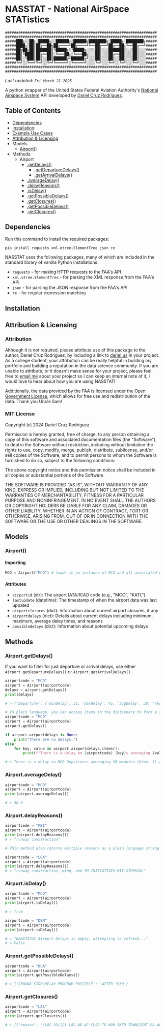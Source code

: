 # NASSTAT - National AirSpace STATistics
```
#####################################################################
#####################################################################
#####███╗░░██╗░█████╗░░██████╗░██████╗████████╗░█████╗░████████╗#####
#####████╗░██║██╔══██╗██╔════╝██╔════╝╚══██╔══╝██╔══██╗╚══██╔══╝#####
#####██╔██╗██║███████║╚█████╗░╚█████╗░░░░██║░░░███████║░░░██║░░░#####
#####██║╚████║██╔══██║░╚═══██╗░╚═══██╗░░░██║░░░██╔══██║░░░██║░░░#####
#####██║░╚███║██║░░██║██████╔╝██████╔╝░░░██║░░░██║░░██║░░░██║░░░#####
#####╚═╝░░╚══╝╚═╝░░╚═╝╚═════╝░╚═════╝░░░░╚═╝░░░╚═╝░░╚═╝░░░╚═╝░░░#####
#####################################################################
#####################################################################
```
*Last updated: `Fri March 21 2025`*

A python wrapper of the United States Federal Aviation Authority's [National Airspace System](https://nasstatus.faa.gov/) API developed by [Dariel Cruz Rodriguez](dariel.us).

## Table of Contents
- [Dependencies](##Dependencies)
- [Installation](##Installation)
- [Example Use Cases]()
- [Attribution & Licensing]()
- Models
  - [Airport()](###Airport)
- Methods
  - Airport
    - [.getDelays()](###getDelays)
      - [.getDepartureDelays()](###getDelays)
      - [.getArrivalDelays()](###getDelays)
    - [.averageDelay()](###averageDelay)
    - [.delayReasons()](###delayReasons)
    - [.isDelay()](###isDelay)
    - [.getPossibleDelays()](###getPossibleDelays)
    - [.getClosures()](###getClosures)
    - [.getPossibleDelays()](###getPossibleDelays)
    - [.getClosures()](###getClosures)
## Dependencies
Run this command to install the required packages:
```bash
pip install requests xml.etree.ElementTree json re
```

NASSTAT uses the following packages, many of which are included in the standard library of vanilla Python installations:
- `requests` - for making HTTP requests to the FAA's API
- `xml.etree.ElementTree` - for parsing the XML response from the FAA's API
- `json` - for parsing the JSON response from the FAA's API
- `re` - for regular expression matching

## Installation

## Attribution & Licensing
### Attribution
Although it is not required, please attribute use of this package to the author, Dariel Cruz Rodriguez, by including a link to [dariel.us](https://dariel.us) in your project. As a college student, your attribution can be really helpful in building my portfolio and building a reputation in the data science community. If you are unable to attribute, or it doesn't make sense for your project, please feel free to [email me](mailto:hello@dariel.us) about your project so I can keep an internal note of it, I would love to hear about how you are using NASSTAT!

Additionally, the data provided by the FAA is licensed under the [Open Government License](https://www.data.gov/open-government-licensing/), which allows for free use and redistribution of the data. Thank you Uncle Sam!

### MIT License

Copyright (c) 2024 Dariel Cruz Rodriguez

Permission is hereby granted, free of charge, to any person obtaining a copy
of this software and associated documentation files (the "Software"), to deal
in the Software without restriction, including without limitation the rights
to use, copy, modify, merge, publish, distribute, sublicense, and/or sell
copies of the Software, and to permit persons to whom the Software is
furnished to do so, subject to the following conditions:

The above copyright notice and this permission notice shall be included in all
copies or substantial portions of the Software.

THE SOFTWARE IS PROVIDED "AS IS", WITHOUT WARRANTY OF ANY KIND, EXPRESS OR
IMPLIED, INCLUDING BUT NOT LIMITED TO THE WARRANTIES OF MERCHANTABILITY,
FITNESS FOR A PARTICULAR PURPOSE AND NONINFRINGEMENT. IN NO EVENT SHALL THE
AUTHORS OR COPYRIGHT HOLDERS BE LIABLE FOR ANY CLAIM, DAMAGES OR OTHER
LIABILITY, WHETHER IN AN ACTION OF CONTRACT, TORT OR OTHERWISE, ARISING FROM,
OUT OF OR IN CONNECTION WITH THE SOFTWARE OR THE USE OR OTHER DEALINGS IN THE
SOFTWARE.

## Models
### Airport()
#### Importing
```python
MCO = Airport("MCO") # loads in an instance of MCO and all associated data with it
```
#### Attributes
- `airportid` (str): The airport IATA/ICAO code (e.g., "MCO", "KATL")
- `lastupdate` (datetime): The timestamp of when the airport data was last updated
- `airportclosures` (dict): Information about current airport closures, if any
- `airportdelays` (dict): Details about current delays including minimum, maximum, average delay times, and reasons
- `possibledelays` (dict): Information about potential upcoming delays

## Methods
### Airport.getDelays()
If you want to filter for just departure or arrival delays, use either `Airport.getDepartureDelays()` or `Airport.getArrivalDelays()`.

```python
airportcode = "MCO"
airport = Airport(airportcode)
delays = airport.getDelays()
print(delays)

# > {'Departure': {'minDelay': 31, 'maxDelay': 45, 'avgDelay': 38, 'reason': 'TM INITIATIVES:MIT:STOP&VOL'}}
```

```python
# In plain language, you can access items in the dictionary to form a string.
airportcode = "MCO"
airport = Airport(airportcode)
airport.getDelays()

if airport.airportdelays is None:
    print("There are no delays.")
else:
    for key, value in airport.airportdelays.items():
        print(f"There is a delay on {airportcode} {key}s averaging {value['avgDelay']} minutes (btwn. {value['minDelay']}-{value['maxDelay']} min) due to {value['reason']}.")

# > There is a delay on MCO Departures averaging 38 minutes (btwn. 31-45 min) due to TM INITIATIVES:MIT:STOP&VOL.
```

### Airport.averageDelay()
```python
airportcode = "MCO"
airport = Airport(airportcode)
print(airport.averageDelay())

# > 38.0
```

### Airport.delayReasons()
```python
airportcode = "PBI"
airport = Airport(airportcode)
print(airport.delayReasons())
# > "runway construction"
```

```python
# This method also returns multiple reasons as a plain language string (adding 'and' at the end of the list for the last reason)

airportcode = "LGA"
airport = Airport(airportcode)
print(airport.delayReasons())
# > "runway construction, wind, and TM INITIATIVES:MIT:STOP&VOL"
```
### Airport.isDelay()
```python
airportcode = "MCO"
airport = Airport(airportcode)
print(airport.isDelay())

# > True
```
```python
airportcode = "DEN"
airport = Airport(airportcode)
print(airport.isDelay())

# > "NAASTATUS Airport Delays is empty, attempting to refresh..."
# > False
```

### Airport.getPossibleDelays()
```python
airportcode = "DCA"
airport = Airport(airportcode)
print(airport.getPossibleDelays())

# > {'GROUND STOP/DELAY PROGRAM POSSIBLE': 'AFTER 1930'}
```
### Airport.getClosures()
```python
airportcode = "LAS"
airport = Airport(airportcode)
print(airport.getClosures())

# > [{'reason': '!LAS 03/121 LAS AD AP CLSD TO NON SKED TRANSIENT GA ACFT EXC 24HR PPR 702-261-7775 2503171851-2506252300', 'start': 'Mar 17 at 18:51 UTC.', 'reopen': 'Jun 25 at 23:00 UTC.'}]
```